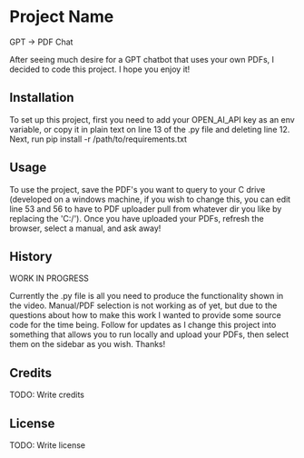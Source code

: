 # Project Name

GPT -> PDF Chat

After seeing much desire for a GPT chatbot that uses your own PDFs, I decided to code this project. I hope you enjoy it!

## Installation

To set up this project, first you need to add your OPEN_AI_API key as an env variable, or copy it in plain text on line 13 of the .py file and deleting line 12. Next, run pip install -r /path/to/requirements.txt


## Usage

To use the project, save the PDF's you want to query to your C drive (developed on a windows machine, if you wish to change this, you can edit line 53 and 56 to have to PDF uploader pull from whatever dir you like by replacing the 'C:/'). Once you have uploaded your PDFs, refresh the browser, select a manual, and ask away!

## History

WORK IN PROGRESS

Currently the .py file is all you need to produce the functionality shown in the video. Manual/PDF selection is not working as of yet, but due to the questions about how to make this work I wanted to provide some source code for the time being. Follow for updates as I change this project into something that allows you to run locally and upload your PDFs, then select them on the sidebar as you wish. Thanks!

## Credits

TODO: Write credits

## License

TODO: Write license
